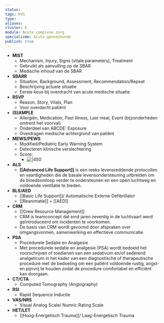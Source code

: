 ```yaml
---
status: 
tags: KVS
type: 
aliases: 
cluster: E
module: Acute complexe zorg
specialisme: Acute geneeskunde
publish: true
---
```


- **MIST** 
	- Mechanism, Injury, Signs (vitale parameters), Treatment
	- Gebruikt als aanvulling op de SBAR
	- Medische inhoud van de SBAR
- **SBARR**
	- Situation, Background, Assessment, Recommendation/Repeat
	- Beschrijving actuele situatie
	- Eerste keus bij overdracht van acute medische situatie
- **RSVP** 
	- Reason, Story, Vitals, Plan
	- Voor overdacht patiënt
- **(S)AMPLE** 
	- Allergiën, Medication, Past illness, Last meal, Event (bijzonderheden omtrent het voorval)
	- Onderdeel van ABCDE: Exposure
	- Overdragen medische achtergrond van patiënt
- **MEWS/PEWS** 
	- Modified/Pediatric Early Warning System
	- Detecteren klinische verslechtering
	- Score:
		- ![|450](https://i.imgur.com/MeNsUy4.png)
- **ALS** 
	- **[[Advanced Life Support]]** is een reeks levensreddende protocollen en vaardigheden die de basale levensondersteuning uitbreiden om de bloedsomloop verder te ondersteunen en een open luchtweg en voldoende ventilatie te bieden.
- **BLS/AED** 
	- [[Basic Life Support]]/ Automatische Externe Defibrillator
	- [[Reanimatie]] + [[AED]]
- **CRM** 
	- [[Crew Resource Management]]
	- CRM is teamconcept dat eind jaren zeventig in de luchtvaart werd geïntroduceerd om incidenten te voorkomen.
	- De basis van CRM wordt gevormd door afspraken over omgangsvormen, samenwerking en effectieve communicatie.
- **PSA** 
	- Procedurele Sedatie en Analgesie
	- Met procedurele sedatie en analgesie (PSA) wordt bedoeld het voorschrijven of toedienen van een sedativum en/of sederend analgeticum in het kader van een diagnostische of therapeutische procedure met de bedoeling om een patiënt voldoende rustig, angst- en pijnvrij te houden zodat de procedure comfortabel en efficiënt kan doorgaan.
- **CT/CTA** 
	- Computed Tomography (Angiography)
- **RSI** 
	- Rapid Sequence Inductie
- **VAS/NRS** 
	- Visual Analog Scale/ Numric Rating Scale
- **HET/LET** 
	- [[Hoog-Energetisch Trauma]]/ Laag-Energetisch Trauma

